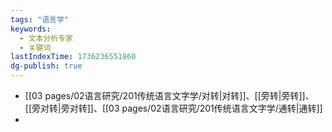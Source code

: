 ```yaml
---
tags: "语言学"
keywords:
  - 文本分析专家
  - 关键词
lastIndexTime: 1736236551860
dg-publish: true
---
```

- [[03 pages/02语言研究/201传统语言文字学/对转\|对转]]、[[旁转\|旁转]]、[[旁对转\|旁对转]]、[[03 pages/02语言研究/201传统语言文字学/通转\|通转]]
- 